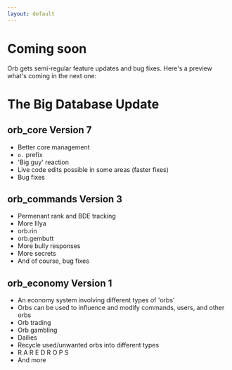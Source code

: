```yaml
---
layout: default
---
```


# Coming soon

Orb gets semi-regular feature updates and bug fixes. Here's a preview what's coming in the next one:

# The Big Database Update

## orb_core Version 7

- Better core management
- `o.` prefix
- 'Big guy' reaction
- Live code edits possible in some areas (faster fixes)
- Bug fixes

## orb_commands Version 3

- Permenant rank and BDE tracking
- More Illya
- orb.rin
- orb.gembutt
- More bully responses
- More secrets
- And of course, bug fixes

## orb_economy Version 1

- An economy system involving different types of 'orbs'
- Orbs can be used to influence and modify commands, users, and other orbs
- Orb trading
- Orb gambling
- Dailies
- Recycle used/unwanted orbs into different types
- R A R E D R O P S
- And more